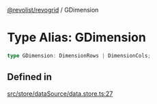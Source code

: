 [@revolist/revogrid](README.md) / GDimension

# Type Alias: GDimension

```ts
type GDimension: DimensionRows | DimensionCols;
```

## Defined in

[src/store/dataSource/data.store.ts:27](https://github.com/revolist/revogrid/blob/2d9504ecff6b493d547df979b2259be6b639351c/src/store/dataSource/data.store.ts#L27)
